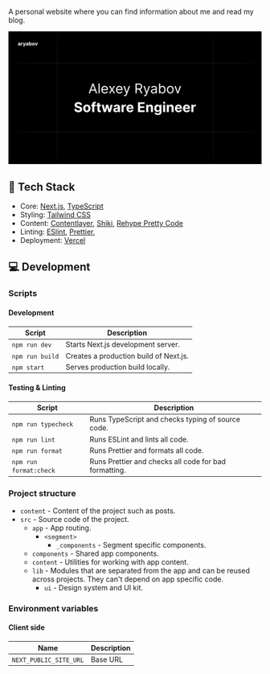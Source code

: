 A personal website where you can find information about me and read my blog.

![Project preview](./public/meta/og-image.png 'Project preview')

## 🧰 Tech Stack

- Core: [Next.js](https://nextjs.org/),
  [TypeScript](https://www.typescriptlang.org/)
- Styling: [Tailwind CSS](https://tailwindcss.com/)
- Content: [Contentlayer](https://contentlayer.dev/),
  [Shiki](https://shiki.matsu.io/),
  [Rehype Pretty Code](https://rehype-pretty-code.netlify.app/)
- Linting: [ESlint](https://eslint.org/), [Prettier](https://prettier.io/),
- Deployment: [Vercel](https://vercel.com/)

## 💻 Development

### Scripts

#### Development

| Script          | Description                            |
| --------------- | -------------------------------------- |
| `npm run dev`   | Starts Next.js development server.     |
| `npm run build` | Creates a production build of Next.js. |
| `npm start`     | Serves production build locally.       |

#### Testing & Linting

| Script                 | Description                                           |
| ---------------------- | ----------------------------------------------------- |
| `npm run typecheck`    | Runs TypeScript and checks typing of source code.     |
| `npm run lint`         | Runs ESLint and lints all code.                       |
| `npm run format`       | Runs Prettier and formats all code.                   |
| `npm run format:check` | Runs Prettier and checks all code for bad formatting. |

### Project structure

- `content` - Content of the project such as posts.
- `src` - Source code of the project.
  - `app` - App routing.
    - `<segment>`
      - `_components` - Segment specific components.
  - `components` - Shared app components.
  - `content` - Utilities for working with app content.
  - `lib` - Modules that are separated from the app and can be reused across
    projects. They can't depend on app specific code.
    - `ui` - Design system and UI kit.

### Environment variables

#### Client side

| Name                   | Description |
| ---------------------- | ----------- |
| `NEXT_PUBLIC_SITE_URL` | Base URL    |
